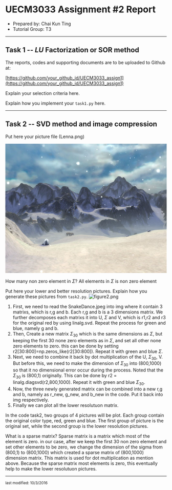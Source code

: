 UECM3033 Assignment #2 Report
========================================================

- Prepared by: Chai Kun Ting
- Tutorial Group: T3

--------------------------------------------------------

## Task 1 --  $LU$ Factorization or SOR method

The reports, codes and supporting documents are to be uploaded to Github at: 

[https://github.com/your_github_id/UECM3033_assign1](https://github.com/your_github_id/UECM3033_assign1)

Explain your selection criteria here.

Explain how you implement your `task1.py` here.

---------------------------------------------------------

## Task 2 -- SVD method and image compression

Put here your picture file (Lenna.png)

![SnakeDance.png](SnakeDance.png)

How many non zero element in $\Sigma$?
All elements in $\Sigma$ is non zero element

Put here your lower and better resolution pictures. Explain how you generate these pictures from `task2.py`.
![figure2.png](figure2.png)
1) First, we need to read the SnakeDance.jpeg into img where it contain 3 matrixs, which is r,g and b. Each r,g and b is a 3 dimensions matrix. We further decomposes each matrixs it into U, $\Sigma$ and  V, which is r1,r2 and r3 for the original red by using linalg.svd. Repeat the process for green and blue, namely g and b.
2) Then, Create a new matrix $\Sigma_{30}$ which is the same dimensions as $\Sigma$, but keeping the first 30 none zero elements as in $\Sigma$, and set all other none zero elements to zero. this can be done by setting r2[30:800]=np.zeros_like(r2[30:800]). Repeat it with green and blue $\Sigma$.
3) Next, we need to combine it back by dot multiplication of the U, $\Sigma_{30}$, V. But before this, we need to make the dimension of $\Sigma_{30}$ into (800,1000) so that it no dimensional error occur during the process. Noted that the $\Sigma_{30}$ is (800,1) originally. This can be done by r2 = linalg.diagsvd(r2,800,1000). Repeat it with green and blue $\Sigma_{30}$.
4) Now, the three newly generated matrix can be combined into a new r,g and b, namely as r_new, g_new, and b_new in the code. Put it back into img respectively.
5) Finally we can plot all the lower resolutuon matrix.

In the code task2, two groups of 4 pictures will be plot. Each group contain the original color type, red, green and blue. The first group of picture is the original set, while the second group is the lower resolution pictures.

What is a sparse matrix?
Sparse matrix is a matrix which most of the element is zero. in our case, after we keep the first 30 non zero element and set other elements to be zero, we change the dimension of the sigma from (800,1) to (800,1000) which created a sparse matrix of (800,1000) dimension matrix. This matrix is used for dot multiplication as mention above. Because the sparse matrix most elements is zero, this eventually help to make the lower resolutuon pictures.


-----------------------------------

<sup>last modified: 10/3/2016</sup>

